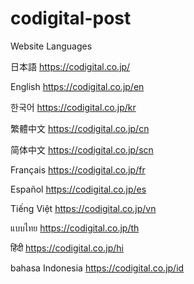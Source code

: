# codigital-post


Website Languages

日本語
https://codigital.co.jp/

English 
https://codigital.co.jp/en

한국어
https://codigital.co.jp/kr

繁體中文
https://codigital.co.jp/cn

简体中文
https://codigital.co.jp/scn

Français
https://codigital.co.jp/fr

Español
https://codigital.co.jp/es

Tiếng Việt
https://codigital.co.jp/vn

แบบไทย
https://codigital.co.jp/th

हिंदी
https://codigital.co.jp/hi

bahasa Indonesia
https://codigital.co.jp/id
